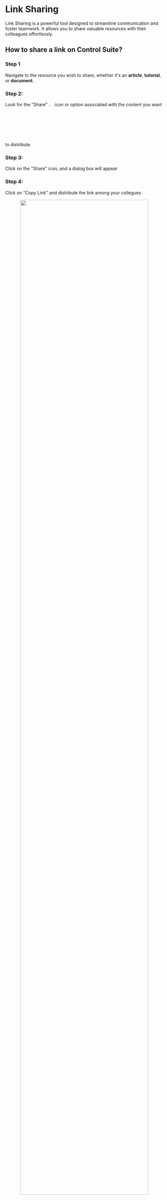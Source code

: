 # Link Sharing 

Link Sharing is a powerful tool designed to streamline communication and foster teamwork. It allows you to share valuable resources with their colleagues effortlessly.

## How to share a link on Control Suite?

### **Step 1** 
Navigate to the resource you wish to share, whether it's an **article**, **tutorial**, or **document**.

### **Step 2:**
Look for the "Share" <img src="https://i.imgur.com/EMQaeuo.png" width="3%"></img> icon or option associated with the content you want to distribute.

### **Step 3:**
Click on the "Share" icon, and a dialog box will appear

### **Step 4:**
Click on "Copy Link" and distribute the link among your collegues 

<p align="center"><img src="https://i.imgur.com/Wfs7GXJ.gif" width="90%"></p>


## Sharing permissions 

Our platform operates on a role-based access system, meaning that each team member is assigned specific roles with predefined permissions. Link Sharing is limited to those team members who have the appropriate permissions to access and view content associated with a product line. 

This ensures only authorized individuals can participate in knowledge-sharing, preventing unauthorized access. If you receive a link from a colleague and you don't have access to view it, the following screen will be displayed:

<p align="center"><img src="https://i.imgur.com/5cCT2eY.png" width="90%"></p>


## How to share a link on the Native Assistant?

### **Step 1:** Navigate to the resource you wish to share, whether it's an **article**, **tutorial**, or **document**.

### **Step 2:** Click on the  <img src="https://i.imgur.com/eiLSxBv.jpg" width="3%"></img> icon, and distribute the link among your collegues.

<p align="center"><img src="https://i.imgur.com/5Z71FC7.gif" width="40%"></p>

## Sharing permissions 

If you receive a link from a colleague and you don't have access to view it, the following screen will be displayed:

 <p align="center"><img src="https://i.imgur.com/8x1JXJP.png" width="40%"></p>




